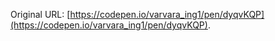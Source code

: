 Original URL: [https://codepen.io/varvara_ing1/pen/dyqvKQP](https://codepen.io/varvara_ing1/pen/dyqvKQP).
